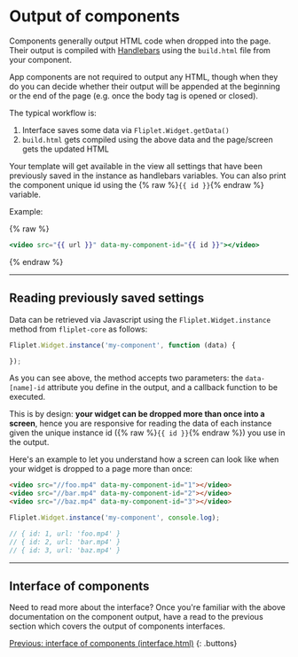 # Output of components

Components generally output HTML code when dropped into the page. Their output is compiled with [Handlebars](http://handlebarsjs.com/) using the `build.html` file from your component.

App components are not required to output any HTML, though when they do you can decide whether their output will be appended at the beginning or the end of the page (e.g. once the body tag is opened or closed).

The typical workflow is:

1) Interface saves some data via `Fliplet.Widget.getData()`
2) `build.html` gets compiled using the above data and the page/screen gets the updated HTML

Your template will get available in the view all settings that have been previously saved in the instance as handlebars variables. You can also print the component unique id using the {% raw %}`{{ id }}`{% endraw %} variable.

Example:

{% raw %}
```handlebars
<video src="{{ url }}" data-my-component-id="{{ id }}"></video>
```
{% endraw %}

---

## Reading previously saved settings

Data can be retrieved via Javascript using the `Fliplet.Widget.instance` method from `fliplet-core` as follows:

```js
Fliplet.Widget.instance('my-component', function (data) {

});
```

As you can see above, the method accepts two parameters: the `data-[name]-id` attribute you define in the output, and a callback function to be executed.

This is by design: **your widget can be dropped more than once into a screen**, hence you are responsive for reading the data of each instance given the unique instance id ({% raw %}`{{ id }}`{% endraw %}) you use in the output.

Here's an example to let you understand how a screen can look like when your widget is dropped to a page more than once:

```html
<video src="//foo.mp4" data-my-component-id="1"></video>
<video src="//bar.mp4" data-my-component-id="2"></video>
<video src="//baz.mp4" data-my-component-id="3"></video>
```

```js
Fliplet.Widget.instance('my-component', console.log);

// { id: 1, url: 'foo.mp4' }
// { id: 2, url: 'bar.mp4' }
// { id: 3, url: 'baz.mp4' }
```

---

## Interface of components

Need to read more about the interface? Once you're familiar with the above documentation on the component output, have a read to the previous section which covers the output of components interfaces.

[Previous: interface of components (interface.html)](Interface.md)
{: .buttons}